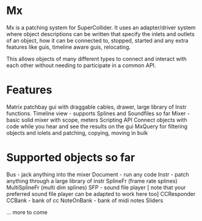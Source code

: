 
Mx
========

Mx is a patching system for SuperCollider.  It uses an adapter/driver system where object descriptions can be written that specify the inlets and outlets of an object, how it can be connected to, stopped, started and any extra features like guis, timeline aware guis, relocating.

This allows objects of many different types to connect and interact with each other without needing to participate in a common API.


Features
========

Matrix patchbay gui with draggable cables, drawer, large library of Instr functions.
Timeline view - supports Splines and Soundfiles so far
Mixer - basic solid mixer with scope, meters
Scripting API
Connect objects with code while you hear and see the results on the gui
MxQuery for filtering objects and iolets and patching, copying, moving in bulk

Supported objects so far
========================

Bus - jack anything into the mixer
Document - run any code
Instr - patch anything through a large library of instr
SplineFr (frame rate splines)
MultiSplineFr (multi dim splines)
SFP - sound file player [ note that your preferred sound file player can be adapted to work here too]
CCResponder
CCBank - bank of cc
NoteOnBank - bank of midi notes
Sliders

... more to come


